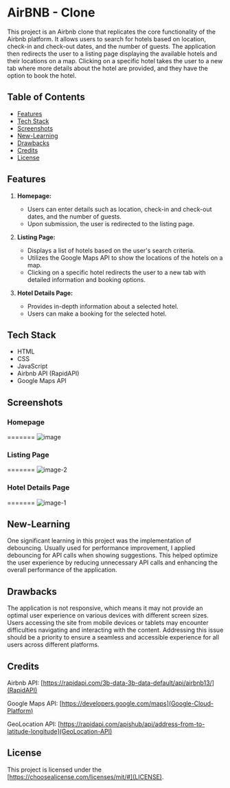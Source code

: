 # AirBNB - Clone

This project is an Airbnb clone that replicates the core functionality of the Airbnb platform. It allows users to search for hotels based on location, check-in and check-out dates, and the number of guests. The application then redirects the user to a listing page displaying the available hotels and their locations on a map. Clicking on a specific hotel takes the user to a new tab where more details about the hotel are provided, and they have the option to book the hotel.

## Table of Contents

- [Features](#features)
- [Tech Stack](#tech-stack)
- [Screenshots](#screenshots)
- [New-Learning](#New-Learning)
- [Drawbacks](#Drawbacks)
- [Credits](#Credits)
- [License](#license)

## Features

1. **Homepage:**

   - Users can enter details such as location, check-in and check-out dates, and the number of guests.
   - Upon submission, the user is redirected to the listing page.

2. **Listing Page:**

   - Displays a list of hotels based on the user's search criteria.
   - Utilizes the Google Maps API to show the locations of the hotels on a map.
   - Clicking on a specific hotel redirects the user to a new tab with detailed information and booking options.

3. **Hotel Details Page:**
   - Provides in-depth information about a selected hotel.
   - Users can make a booking for the selected hotel.

## Tech Stack

- HTML
- CSS
- JavaScript
- Airbnb API (RapidAPI)
- Google Maps API

## Screenshots

### Homepage

=======
![image](https://github.com/Puneeth-Gaikwad-L/AirBNB-clone/assets/130468175/2a507ab9-0df1-40b6-9445-4609d7f57f5a)



### Listing Page

=======
![image-2](https://github.com/Puneeth-Gaikwad-L/AirBNB-clone/assets/130468175/50d7fede-d2e7-482e-96f7-dccc9e70eeb7)


### Hotel Details Page

=======
![image-1](https://github.com/Puneeth-Gaikwad-L/AirBNB-clone/assets/130468175/61cbef4f-e416-4191-bb84-ca8fe3a3a14f)


## New-Learning

One significant learning in this project was the implementation of debouncing. Usually used for performance improvement, I applied debouncing for API calls when showing suggestions. This helped optimize the user experience by reducing unnecessary API calls and enhancing the overall performance of the application.

## Drawbacks

The application is not responsive, which means it may not provide an optimal user experience on various devices with different screen sizes. Users accessing the site from mobile devices or tablets may encounter difficulties navigating and interacting with the content. Addressing this issue should be a priority to ensure a seamless and accessible experience for all users across different platforms.

## Credits

Airbnb API: [https://rapidapi.com/3b-data-3b-data-default/api/airbnb13/](RapidAPI)

Google Maps API: [https://developers.google.com/maps](Google-Cloud-Platform)

GeoLocation API: [https://rapidapi.com/apishub/api/address-from-to-latitude-longitude](GeoLocation-API)

## License

This project is licensed under the [https://choosealicense.com/licenses/mit/#](LICENSE).
